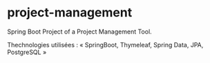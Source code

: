 # project-management
Spring Boot Project of a Project Management Tool.

Thechnologies utilisées : « SpringBoot, Thymeleaf, Spring Data, JPA, PostgreSQL »
